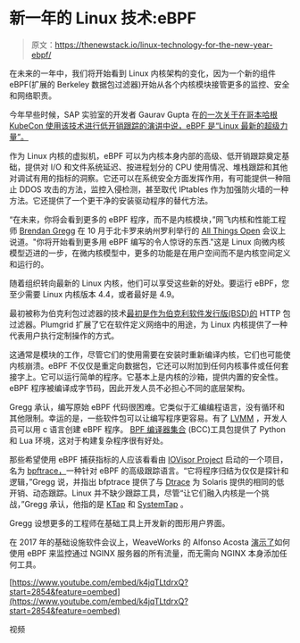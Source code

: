 # 新一年的 Linux 技术:eBPF

> 原文：<https://thenewstack.io/linux-technology-for-the-new-year-ebpf/>

在未来的一年中，我们将开始看到 Linux 内核架构的变化，因为一个新的组件 eBPF(扩展的 Berkeley 数据包过滤器)开始从各个内核模块接管更多的监控、安全和网络职责。

今年早些时候，SAP 实验室的开发者 Gaurav Gupta 在[的一次关于在哥本哈根 KubeCon 使用该技术进行低开销跟踪的演讲中说，eBPF 是“Linux 最新的超级力量”。](https://youtu.be/ug3lYZdN0Bk)

作为 Linux 内核的虚拟机，eBPF 可以为内核本身内部的高级、低开销跟踪奠定基础，提供对 I/O 和文件系统延迟、按进程划分的 CPU 使用情况、堆栈跟踪和其他对调试有用的指标的洞察。它还可以在系统安全方面发挥作用，有可能提供一种阻止 DDOS 攻击的方法，监控入侵检测，甚至取代 IPtables 作为加强防火墙的一种方法。它还提供了一个更干净的安装驱动程序的替代方法。

“在未来，你将会看到更多的 eBPF 程序，而不是内核模块，”网飞内核和性能工程师 [Brendan Gregg](http://www.brendangregg.com/) 在 10 月于北卡罗来纳州罗利举行的 [All Things Open](https://allthingsopen.org/) 会议上说道。"你将开始看到更多用 eBPF 编写的令人惊讶的东西."这是 Linux 向微内核模型迈进的一步，在微内核模型中，更多的功能是在用户空间而不是内核空间定义和运行的。

随着组织转向最新的 Linux 内核，他们可以享受这些新的好处。要运行 eBPF，您至少需要 Linux 内核版本 4.4，或者最好是 4.9。

最初被称为伯克利包过滤器的技术[最初是作为伯克利软件发行版(BSD)的](http://www.tcpdump.org/papers/bpf-usenix93.pdf) HTTP 包过滤器。Plumgrid 扩展了它在软件定义网络中的用途，为 Linux 内核提供了一种代表用户执行定制操作的方式。

这通常是模块的工作，尽管它们的使用需要在安装时重新编译内核，它们也可能使内核崩溃。eBPF 不仅仅是重定向数据包，它还可以附加到任何内核事件或任何套接字上。它可以运行简单的程序。它基本上是内核的沙箱，提供内置的安全性。eBPF 程序被编译成字节码，因此开发人员不必担心不同的底层架构。

Gregg 承认，编写原始 eBPF 代码很困难。它类似于汇编编程语言，没有循环和其他限制。幸运的是，一些软件包可以让编写程序更容易。有了 [LVMM](https://llvm.org/) ，开发人员可以用 c 语言创建 eBPF 程序。 [BPF 编译器集合](https://github.com/iovisor/bcc/blob/master/README.md) (BCC)工具包提供了 Python 和 Lua 环境，这对于构建复杂程序很有好处。

那些希望使用 eBPF 捕获指标的人应该看看由 [IOVisor Project](https://www.iovisor.org/) 启动的一个项目，名为 [bpftrace，](https://github.com/iovisor/bpftrace)一种针对 eBPF 的高级跟踪语言。“它将程序归结为仅仅是探针和逻辑，”Gregg 说，并指出 bfptrace 提供了与 [Dtrace](http://dtrace.org/blogs/about/) 为 Solaris 提供的相同的低开销、动态跟踪。Linux 并不缺少跟踪工具，尽管“让它们融入内核是一个挑战，”Gregg 承认，他指的是 [KTap](https://github.com/ktap/ktap) 和 [SystemTap](https://sourceware.org/systemtap/) 。

Gregg 设想更多的工程师在基础工具上开发新的图形用户界面。

在 2017 年的基础设施软件会议上，WeaveWorks 的 Alfonso Acosta [演示了](https://www.youtube.com/watch?v=k4jqTLtdrxQ&t=2854s)如何使用 eBPF 来监控通过 NGINX 服务器的所有流量，而无需向 NGINX 本身添加任何工具。

[https://www.youtube.com/embed/k4jqTLtdrxQ?start=2854&feature=oembed](https://www.youtube.com/embed/k4jqTLtdrxQ?start=2854&feature=oembed)

视频

<svg xmlns:xlink="http://www.w3.org/1999/xlink" viewBox="0 0 68 31" version="1.1"><title>Group</title> <desc>Created with Sketch.</desc></svg>